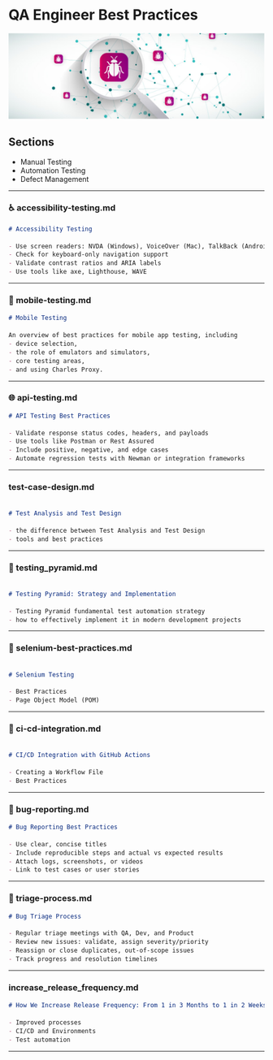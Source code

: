 # QA Engineer Best Practices

![](https://github.com/etestova-git/test-practices/blob/main/screenshots/Screenshot%202025-06-27%20at%2021.33.18.png)

## Sections
- Manual Testing
- Automation Testing
- Defect Management

---

### ♿ accessibility-testing.md
```markdown
# Accessibility Testing

- Use screen readers: NVDA (Windows), VoiceOver (Mac), TalkBack (Android)
- Check for keyboard-only navigation support
- Validate contrast ratios and ARIA labels
- Use tools like axe, Lighthouse, WAVE
```
---

### 📱 mobile-testing.md
```markdown
# Mobile Testing

An overview of best practices for mobile app testing, including
- device selection, 
- the role of emulators and simulators, 
- core testing areas, 
- and using Charles Proxy.
```
---

### 🌐 api-testing.md
```markdown
# API Testing Best Practices

- Validate response status codes, headers, and payloads
- Use tools like Postman or Rest Assured
- Include positive, negative, and edge cases
- Automate regression tests with Newman or integration frameworks
```

---

### test-case-design.md
```markdown

# Test Analysis and Test Design

- the difference between Test Analysis and Test Design
- tools and best practices

```
---

### 🧱 testing_pyramid.md
```markdown

# Testing Pyramid: Strategy and Implementation

- Testing Pyramid fundamental test automation strategy
- how to effectively implement it in modern development projects

```
---

### 📐 selenium-best-practices.md
```markdown

# Selenium Testing

- Best Practices
- Page Object Model (POM)

```
---

### 📐 ci-cd-integration.md
```markdown

# CI/CD Integration with GitHub Actions

- Creating a Workflow File
- Best Practices

```
---

### 🐞 bug-reporting.md
```markdown
# Bug Reporting Best Practices

- Use clear, concise titles
- Include reproducible steps and actual vs expected results
- Attach logs, screenshots, or videos
- Link to test cases or user stories
```

---

### 🧩 triage-process.md
```markdown
# Bug Triage Process

- Regular triage meetings with QA, Dev, and Product
- Review new issues: validate, assign severity/priority
- Reassign or close duplicates, out-of-scope issues
- Track progress and resolution timelines
```

---


### increase_release_frequency.md
```markdown
# How We Increase Release Frequency: From 1 in 3 Months to 1 in 2 Weeks Without Loss of Quality

- Improved processes
- CI/CD and Environments
- Test automation

```
---
